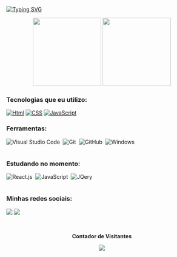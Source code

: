 [![Typing SVG](https://readme-typing-svg.herokuapp.com?font=Poppins&color=49f5ff&size=35&center=true&vCenter=true&width=1000&lines=Ol%C3%A1%2C+meu+nome+%C3%A9+Andr%C3%A9+Matos;Sou+Dev+Front-End+Junior;Seja+Bem-Vindo!+:%29)](https://git.io/typing-svg)

<div align="center">
 <img height="180em" src="https://github-readme-stats.vercel.app/api?username=dede381&show_icons=true&title_color=49f5ff&theme=dracula&include_all_commits=true&count_private=true"/>
 <img height="180em" src="https://github-readme-stats.vercel.app/api/top-langs/?username=dede381&layout=compact&langs_count=7&title_color=49f5ff&theme=dracula"/>
</div>


### Tecnologias que eu utilizo:
 [![Html](https://img.shields.io/badge/HTML5-E34F26?style=for-the-badge&logo=html5&logoColor=white)]()
 [![CSS](https://img.shields.io/badge/CSS3-1572B6?style=for-the-badge&logo=css3&logoColor=white)]()
 [![JavaScript](https://img.shields.io/badge/JavaScript-F7DF1E?style=for-the-badge&logo=javascript&logoColor=black)]()


### Ferramentas:
![Visual Studio Code](https://img.shields.io/badge/Visual_Studio_Code-0078D4?style=for-the-badge&logo=visual%20studio%20code&logoColor=white)&nbsp;
![Git](https://img.shields.io/badge/GIT-E44C30?style=for-the-badge&logo=git&logoColor=white)&nbsp;
![GitHub](https://img.shields.io/badge/GitHub-100000?style=for-the-badge&logo=github&logoColor=white)&nbsp;
![Windows](https://img.shields.io/badge/Windows-0078D6?style=for-the-badge&logo=windows&logoColor=white)&nbsp;
 #
### Estudando no momento:
![React.js](https://img.shields.io/badge/React_Native-20232A?style=for-the-badge&logo=react&logoColor=61DAFB)&nbsp;
![JavaScript](https://img.shields.io/badge/JavaScript-F7DF1E?style=for-the-badge&logo=javascript&logoColor=black)&nbsp;
![JQery](https://img.shields.io/badge/jQuery-0769AD?style=for-the-badge&logo=jquery&logoColor=white)&nbsp;
#
### Minhas redes sociais:
 <a href = "https://api.whatsapp.com/send?phone=5575998477302&text=Ol%C3%A1,%20gostaria%20de%20saber%20mais%20sobre%20os%20seus%20servi%C3%A7os/produtos.%20Poderia%20me%20fornecer%20mais%20detalhes?"><img src="https://img.shields.io/badge/WhatsApp-25D366?style=for-the-badge&logo=whatsapp&logoColor=white" target="_blank"></a>
 <a href="https://instagram.com/black_.dev" target="_blank"><img src="https://img.shields.io/badge/Instagram-E4405F?style=for-the-badge&logo=instagram&logoColor=white"    target="_blank"></a>

 

<div align="center">
<br><p align="centre"><b>Contador de Visitantes</b></p>  
<p align="center"><img align="center" src="https://profile-counter.glitch.me/{dede381}/count.svg" /></p> 
<br></div>
